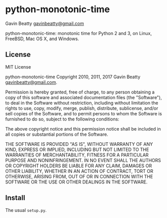 python-monotonic-time
=====================
Gavin Beatty <gavinbeatty@gmail.com>

python-monotonic-time: monotonic time for Python 2 and 3, on Linux, FreeBSD, Mac OS X, and Windows.


License
-------
MIT License

python-monotonic-time Copyright 2010, 2011, 2017 Gavin Beatty <gavinbeatty@gmail.com>.

Permission is hereby granted, free of charge, to any person obtaining a copy of
this software and associated documentation files (the "Software"), to deal in
the Software without restriction, including without limitation the rights to
use, copy, modify, merge, publish, distribute, sublicense, and/or sell copies
of the Software, and to permit persons to whom the Software is furnished to do
so, subject to the following conditions:

The above copyright notice and this permission notice shall be included in all
copies or substantial portions of the Software.

THE SOFTWARE IS PROVIDED "AS IS", WITHOUT WARRANTY OF ANY KIND, EXPRESS OR
IMPLIED, INCLUDING BUT NOT LIMITED TO THE WARRANTIES OF MERCHANTABILITY,
FITNESS FOR A PARTICULAR PURPOSE AND NONINFRINGEMENT. IN NO EVENT SHALL THE
AUTHORS OR COPYRIGHT HOLDERS BE LIABLE FOR ANY CLAIM, DAMAGES OR OTHER
LIABILITY, WHETHER IN AN ACTION OF CONTRACT, TORT OR OTHERWISE, ARISING FROM,
OUT OF OR IN CONNECTION WITH THE SOFTWARE OR THE USE OR OTHER DEALINGS IN THE
SOFTWARE.


Install
-------
The usual `setup.py`.
